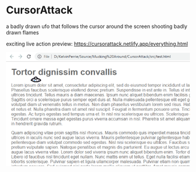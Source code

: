 # CursorAttack

a badly drawn ufo that follows the cursor around the screen shooting badly drawn flames

exciting live action preview: https://cursorattack.netlify.app/everything.html

![Example 1](cursorAttack1.gif?raw=true "ufo doing shooty at cursor")
